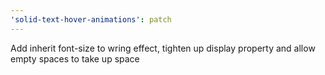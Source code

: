 ```yaml
---
'solid-text-hover-animations': patch
---
```


Add inherit font-size to wring effect, tighten up display property and allow empty spaces to take up space
